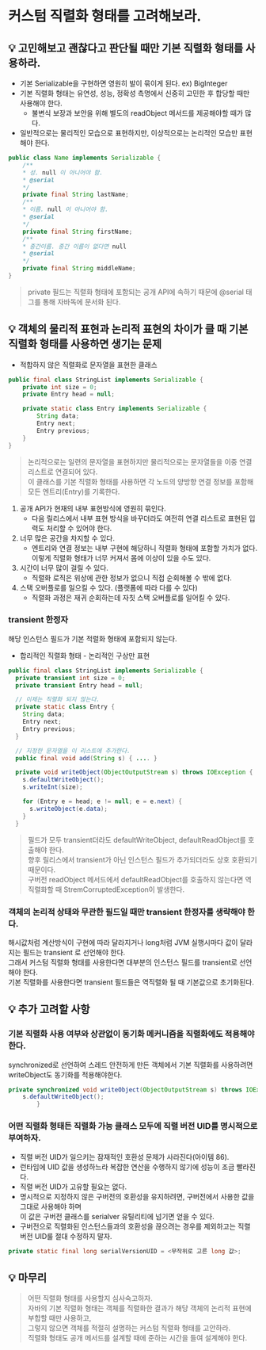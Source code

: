 # 커스텀 직렬화 형태를 고려해보라.

## 💡 고민해보고 괜찮다고 판단될 때만 기본 직렬화 형태를 사용하라. 
- 기본 Serializable을 구현하면 영원히 발이 묶이게 된다. ex) BigInteger
- 기본 직렬화 형태는 유연성, 성능, 정확성 측명에서 신중히 고민한 후 합당할 때만 사용해야 한다.
  - 불변식 보장과 보안을 위해 별도의 readObject 메서드를 제공해야할 때가 많다. 
- 일반적으로는 물리적인 모습으로 표현하지만, 이상적으로는 논리적인 모습만 표현해야 한다.
```java
public class Name implements Serializable {
    /** 
    * 성. null 이 아니어야 함.
    * @serial
    */
    private final String lastName;
    /**
    * 이름. null 이 아니어야 함.
    * @serial
    */
    private final String firstName;
    /**
    * 중간이름. 중간 이름이 없다면 null
    * @serial
    */
    private final String middleName;
}
```
> private 필드는 직렬화 형태에 포함되는 공개 API에 속하기 때문에 @serial 태그를 통해 자바독에 문서화 된다.

## 💡 객체의 물리적 표현과 논리적 표현의 차이가 클 때 기본 직렬화 형태를 사용하면 생기는 문제
- 적합하지 않은 직렬화로 문자열을 표현한 클래스
```java
public final class StringList implements Serializable {
    private int size = 0;
    private Entry head = null;

    private static class Entry implements Serializable {
        String data;
        Entry next;
        Entry previous;
    }
}
```
> 논리적으로는 일련의 문자열을 표현하지만 물리적으로는 문자열들을 이중 연결 리스트로 연결되어 있다.   
> 이 클래스를 기본 직렬화 형태를 사용하면 각 노드의 양방향 연결 정보를 포함해 모든 엔트리(Entry)를 기록한다.

1. 공개 API가 현재의 내부 표현방식에 영원히 묶인다.
   - 다음 릴리스에서 내부 표현 방식을 바꾸더라도 여전히 연결 리스트로 표현된 입력도 처리할 수 있어야 한다.
2. 너무 많은 공간을 차지할 수 있다.
   - 엔트리와 연결 정보는 내부 구현에 해당하니 직렬화 형태에 포함할 가치가 없다. 이렇게 직렬화 형태가 너무 커져서 몸에 이상이 있을 수도 있다.
3. 시간이 너무 많이 걸릴 수 있다.
   - 직렬화 로직은 위상에 관한 정보가 없으니 직접 순회해볼 수 밖에 없다.
4. 스택 오버플로를 일으킬 수 있다. (플랫폼에 따라 다를 수 있다)
   - 직렬화 과정은 재귀 순회하는데 자칫 스택 오버플로를 일어킬 수 있다.

### transient 한정자
해당 인스턴스 필드가 기본 적렬화 형태에 포함되지 않는다.

- 합리적인 직렬화 형태 - 논리적인 구상만 표현
```java
public final class StringList implements Serializable {
  private transient int size = 0;
  private transient Entry head = null;

  // 이제는 직렬화 되지 않는다.
  private static class Entry {
    String data;
    Entry next;
    Entry previous;
  }

  // 지정한 문자열을 이 리스트에 추가한다.
  public final void add(String s) { .... }

  private void writeObject(ObjectOutputStream s) throws IOException {
    s.defaultWriteObject();
    s.writeInt(size);

    for (Entry e = head; e != null; e = e.next) {
      s.writeObject(e.data);
    }
  }
``` 
> 필드가 모두 transient더라도 defaultWriteObject, defaultReadObject를 호출해야 한다.   
> 향후 릴리스에서 transient가 아닌 인스턴스 필드가 추가되더라도 상호 호환되기 때문이다.   
> 구버전 readObject 메서드에서 defaultReadObject를 호출하지 않는다면 역직렬화할 때 StremCorruptedException이 발생한다.   

### 객체의 논리적 상태와 무관한 필드일 때만 transient 한정자를 생략해야 한다.
해시값처럼 계산방식이 구현에 따라 달라지거나 long처럼 JVM 실행시마다 값이 달라지는 필드는 transient 로 선언해야 한다.   
그래서 커스텀 직렬화 형태를 사용한다면 대부분의 인스턴스 필드를 transient로 선언해야 한다.   
기본 직렬화를 사용한다면 transient 필드들은 역직렬화 될 때 기본값으로 초기화된다.

## 💡 추가 고려할 사항
### 기본 직렬화 사용 여부와 상관없이 동기화 메커니즘을 직렬화에도 적용해야 한다.   
synchronized로 선언하여 스레드 안전하게 만든 객체에서 기본 직렬화를 사용하려면 writeObject도 동기화를 적용해야한다.
```java
private synchronized void writeObject(ObjectOutputStream s) throws IOException {
    s.defaultWriteObject();
        }
```

### 어떤 직렬화 형태든 직렬화 가능 클래스 모두에 직렬 버전 UID를 명시적으로 부여하자.
- 직렬 버전 UID가 일으키는 잠재적인 호환성 문제가 사라진다(아이템 86).
- 런타임에 UID 값을 생성하느라 복잡한 연산을 수행하지 않기에 성능이 조금 빨라진다.
- 직렬 버전 UID가 고유할 필요는 없다.
- 명시적으로 지정하지 않은 구버전의 호환성을 유지하려면, 구버전에서 사용한 값을 그대로 사용해야 하며   
이 값은 구버전 클래스를 serialver 유틸리티에 넘기면 얻을 수 있다.
- 구버전으로 직렬화된 인스턴스들과의 호환성을 끊으려는 경우를 제외하고는 직렬 버전 UID룰 절대 수정하지 말자.
```java
private static final long serialVersionUID = <무작위로 고른 long 값>;
```

## 💡 마무리
> 어떤 직렬화 형태를 사용할지 심사숙고하자.   
> 자바의 기본 직렬화 형태는 객체를 직렬화한 결과가 해당 객체의 논리적 표현에 부합할 때만 사용하고,   
> 그렇지 않으면 객체를 적절히 설명하는 커스텀 직렬화 형태를 고안하라.   
> 직렬화 형태도 공개 메서드를 설계할 때에 준하는 시간을 들여 설계해야 한다.